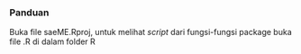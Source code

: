 ### Panduan
Buka file saeME.Rproj, untuk melihat *script* dari fungsi-fungsi package buka file .R di dalam folder R